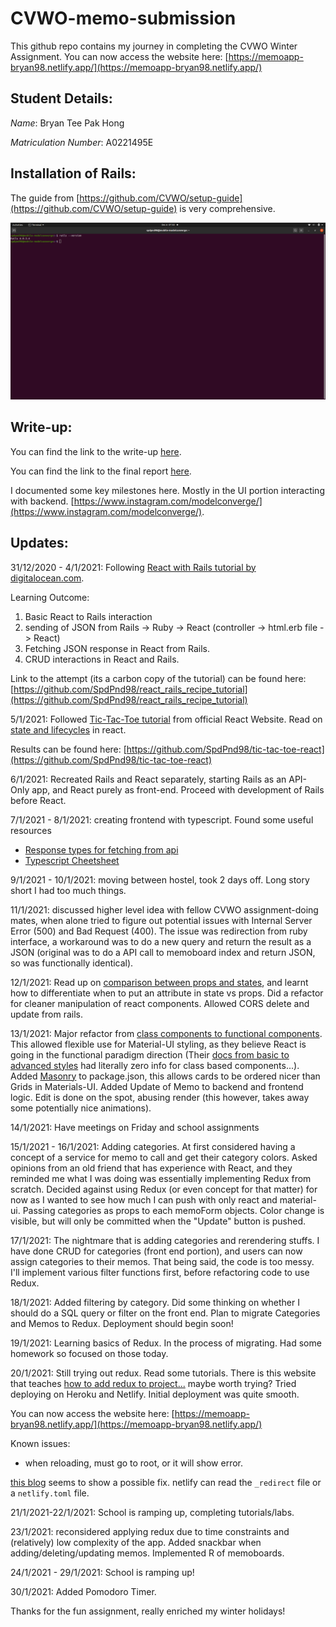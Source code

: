 # CVWO-memo-submission
This github repo contains my journey in completing the CVWO Winter Assignment.
You can now access the website here: [https://memoapp-bryan98.netlify.app/](https://memoapp-bryan98.netlify.app/)


## Student Details:

*Name*: Bryan Tee Pak Hong

*Matriculation Number*: A0221495E

## Installation of Rails:
The guide from [https://github.com/CVWO/setup-guide](https://github.com/CVWO/setup-guide) is very comprehensive.

![Rails installed Successfully!](/images/rails_installed.png "Rails installed Successfully!")

## Write-up:
You can find the link to the write-up [here](/docs/writeup.pdf).

You can find the link to the final report [here](/docs/CVWO&#32;Final&#32;Report.pdf).

I documented some key milestones here. Mostly in the UI portion interacting with backend. [https://www.instagram.com/modelconverge/](https://www.instagram.com/modelconverge/).

## Updates:

31/12/2020 - 4/1/2021: Following [React with Rails tutorial by digitalocean.com](https://www.digitalocean.com/community/tutorials/how-to-set-up-a-ruby-on-rails-project-with-a-react-frontend).

Learning Outcome:
1. Basic React to Rails interaction
2. sending of JSON from Rails -> Ruby -> React (controller -> html.erb file -> React)
3. Fetching JSON response in React from Rails.
4. CRUD interactions in React and Rails.

Link to the attempt (its a carbon copy of the tutorial) can be found here: [https://github.com/SpdPnd98/react_rails_recipe_tutorial](https://github.com/SpdPnd98/react_rails_recipe_tutorial)

5/1/2021: Followed [Tic-Tac-Toe tutorial](https://reactjs.org/tutorial/tutorial.html#setup-for-the-tutorial) from official React Website. Read on [state and lifecycles](https://reactjs.org/docs/state-and-lifecycle.html) in react. 


Results can be found here: [https://github.com/SpdPnd98/tic-tac-toe-react](https://github.com/SpdPnd98/tic-tac-toe-react)

6/1/2021: Recreated Rails and React separately, starting Rails as an API-Only app, and React purely as front-end. Proceed with development of Rails before React.

7/1/2021 - 8/1/2021: creating frontend with typescript. Found some useful resources
- [Response types for fetching from api](https://medium.com/@isachenx/making-a-fetch-request-with-typescript-4a6b523f1e69)
- [Typescript Cheetsheet](https://github.com/typescript-cheatsheets/react#reacttypescript-cheatsheets)

9/1/2021 - 10/1/2021: moving between hostel, took 2 days off. Long story short I had too much things.

11/1/2021: discussed higher level idea with fellow CVWO assignment-doing mates, when alone tried to figure out potential issues with Internal Server Error (500) and Bad Request (400). The issue was redirection from ruby interface, a workaround was to do a new query and return the result as a JSON (original was to do a API call to memoboard index and return JSON, so was functionally identical).

12/1/2021: Read up on [comparison between props and states](https://github.com/uberVU/react-guide/blob/master/props-vs-state.md), and learnt how to differentiate when to put an attribute in state vs props. Did a refactor for cleaner manipulation of react components. Allowed CORS delete and update from rails.

13/1/2021: Major refactor from [class components to functional components](https://nimblewebdeveloper.com/blog/convert-react-class-to-function-component). This allowed flexible use for Material-UI styling, as they believe React is going in the functional paradigm direction (Their [docs from basic to advanced styles](https://material-ui.com/styles/basics/) had literally zero info for class based components...). Added [Masonry](https://www.npmjs.com/package/react-masonry-component) to package.json, this allows cards to be ordered nicer than Grids in Materials-UI. Added Update of Memo to backend and frontend logic. Edit is done on the spot, abusing render (this however, takes away some potentially nice animations). 

14/1/2021: Have meetings on Friday and school assignments

15/1/2021 - 16/1/2021: Adding categories. At first considered having a concept of a service for memo to call and get their category colors. Asked opinions from an old friend that has experience with React, and they reminded me what I was doing was essentially implementing Redux from scratch. Decided against using Redux (or even concept for that matter) for now as I wanted to see how much I can push with only react and material-ui. Passing categories as props to each memoForm objects. Color change is visible, but will only be committed when the "Update" button is pushed.

17/1/2021: The nightmare that is adding categories and rerendering stuffs. I have done CRUD for categories (front end portion), and users can now assign categories to their memos. That being said, the code is too messy. I'll implement various filter functions first, before refactoring code to use Redux. 

18/1/2021: Added filtering by category. Did some thinking on whether I should do a SQL query or filter on the front end. Plan to migrate Categories and Memos to Redux. Deployment should begin soon!

19/1/2021: Learning basics of Redux. In the process of migrating. Had some homework so focused on those today.

20/1/2021: Still trying out redux. Read some tutorials. There is this website that teaches [how to add redux to project...](https://www.freecodecamp.org/news/how-to-use-redux-in-your-react-typescript-app/) maybe worth trying? Tried deploying on Heroku and Netlify. Initial deployment was quite smooth. 

You can now access the website here: [https://memoapp-bryan98.netlify.app/](https://memoapp-bryan98.netlify.app/)

Known issues: 
- when reloading, must go to root, or it will show error.

[this blog](https://www.netlify.com/blog/2019/01/16/redirect-rules-for-all-how-to-configure-redirects-for-your-static-site/) seems to show a possible fix. netlify can read the `_redirect` file or a `netlify.toml` file.

21/1/2021-22/1/2021: School is ramping up, completing tutorials/labs.

23/1/2021: reconsidered applying redux due to time constraints and (relatively) low complexity of the app. Added snackbar when adding/deleting/updating memos. Implemented R of memoboards.

24/1/2021 - 29/1/2021: School is ramping up!

30/1/2021: Added Pomodoro Timer.

Thanks for the fun assignment, really enriched my winter holidays!